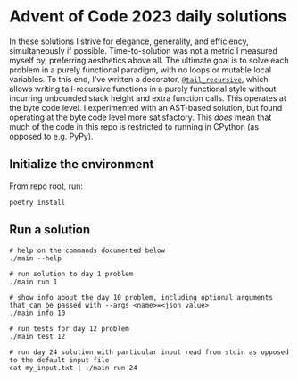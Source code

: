 # Advent of Code 2023 daily solutions

In these solutions I strive for elegance, generality, and efficiency, simultaneously if possible.
Time-to-solution was not a metric I measured myself by, preferring aesthetics above all.
The ultimate goal is to solve each problem in a purely functional paradigm, with no loops or mutable local variables.
To this end, I've written a decorator, [`@tail_recursive`](solutions/tailrec.py#L35), which allows writing
tail-recursive functions in a purely functional style without incurring unbounded stack height and extra function calls.
This operates at the byte code level.
I experimented with an AST-based solution, but found operating at the byte code level more satisfactory.
This _does_ mean that much of the code in this repo is restricted to running in CPython (as opposed to e.g. PyPy).

## Initialize the environment

From repo root, run:

```shell
poetry install
```

## Run a solution

```shell
# help on the commands documented below
./main --help

# run solution to day 1 problem
./main run 1

# show info about the day 10 problem, including optional arguments that can be passed with --args <name>=<json_value>
./main info 10

# run tests for day 12 problem
./main test 12

# run day 24 solution with particular input read from stdin as opposed to the default input file
cat my_input.txt | ./main run 24
```
